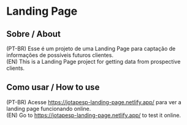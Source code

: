 # Landing Page

## Sobre / About
(PT-BR) Esse é um projeto de uma Landing Page para captação de informações de possíveis futuros clientes. <br>
(EN) This is a Landing Page project for getting data from prospective clients.

## Como usar / How to use
(PT-BR) Acesse https://jotapesp-landing-page.netlify.app/ para ver a landing page funcionando online. <br>
(EN) Go to https://jotapesp-landing-page.netlify.app/ to test it online.
